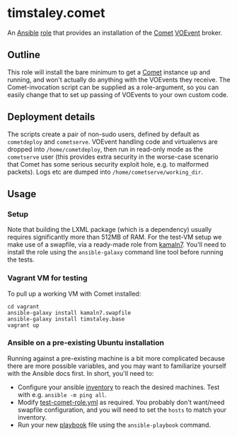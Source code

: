 # timstaley.comet

An [Ansible][] [role][] that provides an installation of the 
[Comet][] [VOEvent][] broker.


[Ansible]: http://www.ansible.com/configuration-management
[role]: http://docs.ansible.com/ansible/playbooks_roles.html

[VOEvent]: http://voevent.rtfd.org
[Comet]: http://comet.readthedocs.org/

## Outline
This role will install the bare minimum to get a
[Comet](http://comet.readthedocs.org/) instance up and running, and won't
actually do anything with the VOEvents they receive. The Comet-invocation script
can be supplied as a role-argument, so you can easily change that to set up
passing of VOEvents to your own custom code.

## Deployment details
The scripts create a pair of non-sudo users, defined by default as 
`cometdeploy` and `cometserve`.
VOEvent handling code and virtualenvs are dropped into ``/home/cometdeploy``,
then run in read-only mode as the `cometserve` user (this provides extra
security in the worse-case scenario that Comet has some serious security exploit
hole, e.g. to malformed packets). Logs etc are dumped into 
`/home/cometserve/working_dir`. 


## Usage
### Setup
Note that building the LXML package (which is a dependency) usually requires
significantly more than 512MB of RAM. 
For the test-VM setup we make use of a
swapfile, via a ready-made role from
[kamaln7](https://github.com/kamaln7/ansible-swapfile). 
You'll need to install the role using the `ansible-galaxy` command line tool
before running the tests.

### Vagrant VM for testing
To pull up a working VM with Comet installed:

    cd vagrant
    ansible-galaxy install kamaln7.swapfile
    ansible-galaxy install timstaley.base
    vagrant up
    

    
### Ansible on a pre-existing Ubuntu installation
Running against a pre-existing machine is a bit more complicated because there 
are more possible variables, and you may want to familiarize yourself with 
the Ansible docs first. In short, you'll need to:
- Configure your ansible 
  [inventory](http://docs.ansible.com/intro_inventory.html#inventory)
  to reach the desired machines. Test with e.g. `ansible -m ping all`.
- Modify [test-comet-role.yml](test/test-comet-role.yml) as required. 
  You probably don't want/need swapfile configuration, and you will need to set 
  the `hosts` to match your inventory.
- Run your new [playbook](http://docs.ansible.com/ansible/playbooks.html) 
  file using the `ansible-playbook` command.


    
